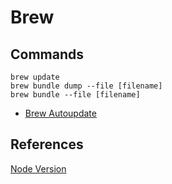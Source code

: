 # Brew

## Commands

```
brew update
brew bundle dump --file [filename]
brew bundle --file [filename]
```

- [Brew Autoupdate](https://github.com/DomT4/homebrew-autoupdate)

## References

[Node Version](https://apple.stackexchange.com/questions/171530/how-do-i-downgrade-node-or-install-a-specific-previous-version-using-homebrew)
